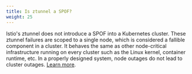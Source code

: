 ```yaml
---
title: Is ztunnel a SPOF?
weight: 25
---
```


Istio's ztunnel does not introduce a SPOF into a Kubernetes cluster. These ztunnel failures are scoped to a single node, which is considered a fallible component in a cluster. It behaves the same as other node-critical infrastructure running on every cluster such as the Linux kernel, container runtime, etc. In a properly designed system, node outages do not lead to cluster outages. [Learn more](https://blog.howardjohn.info/posts/ambient-spof/).
